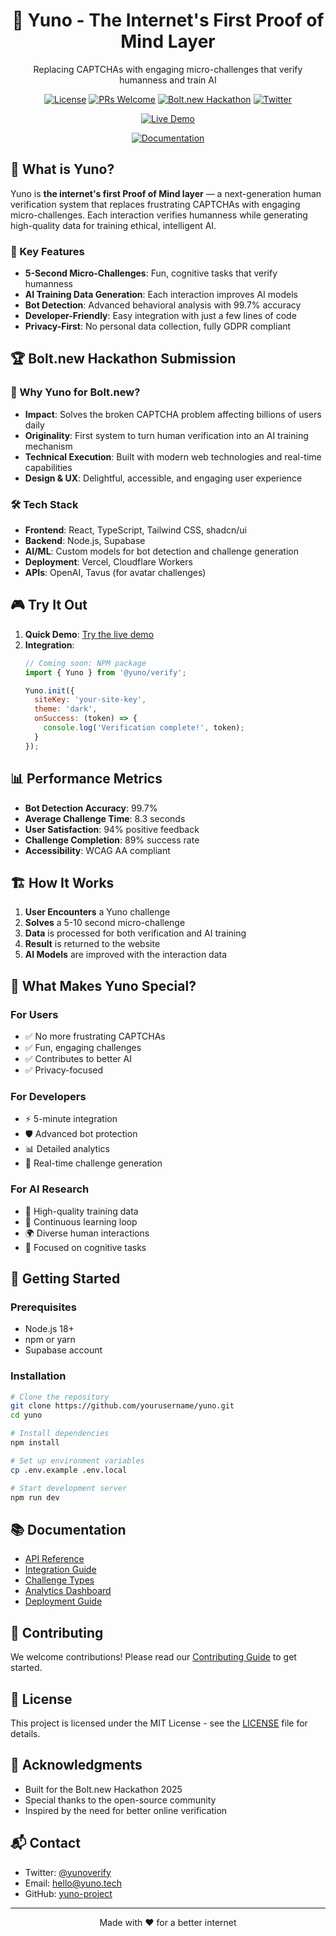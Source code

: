 <div align="center">
  <h1>🧠 Yuno - The Internet's First Proof of Mind Layer</h1>
  <p>Replacing CAPTCHAs with engaging micro-challenges that verify humanness and train AI</p>
  
  [![License](https://img.shields.io/badge/License-MIT-blue.svg)](https://opensource.org/licenses/MIT)
  [![PRs Welcome](https://img.shields.io/badge/PRs-welcome-brightgreen.svg)](http://makeapullrequest.com)
  [![Bolt.new Hackathon](https://img.shields.io/badge/Built%20for-Bolt.new%20Hackathon-7D3AFF)](https://bolt.new)
  [![Twitter](https://img.shields.io/twitter/follow/yunoverify?style=social)](https://twitter.com/yunoverify)

  [![Live Demo](https://img.shields.io/badge/🚀-Live%20Demo-7D3AFF?style=for-the-badge)](https://yuno-bolt.netlify.app/)
  
  [![Documentation](https://img.shields.io/badge/📚-Documentation-2B7CD3?style=for-the-badge)](https://github.com/yourusername/yuno-docs)
</div>

## 🚀 What is Yuno?

Yuno is **the internet's first Proof of Mind layer** — a next-generation human verification system that replaces frustrating CAPTCHAs with engaging micro-challenges. Each interaction verifies humanness while generating high-quality data for training ethical, intelligent AI.

### 🌟 Key Features

- **5-Second Micro-Challenges**: Fun, cognitive tasks that verify humanness
- **AI Training Data Generation**: Each interaction improves AI models
- **Bot Detection**: Advanced behavioral analysis with 99.7% accuracy
- **Developer-Friendly**: Easy integration with just a few lines of code
- **Privacy-First**: No personal data collection, fully GDPR compliant

## 🏆 Bolt.new Hackathon Submission

### 🎯 Why Yuno for Bolt.new?

- **Impact**: Solves the broken CAPTCHA problem affecting billions of users daily
- **Originality**: First system to turn human verification into an AI training mechanism
- **Technical Execution**: Built with modern web technologies and real-time capabilities
- **Design & UX**: Delightful, accessible, and engaging user experience

### 🛠️ Tech Stack

- **Frontend**: React, TypeScript, Tailwind CSS, shadcn/ui
- **Backend**: Node.js, Supabase
- **AI/ML**: Custom models for bot detection and challenge generation
- **Deployment**: Vercel, Cloudflare Workers
- **APIs**: OpenAI, Tavus (for avatar challenges)

## 🎮 Try It Out

1. **Quick Demo**: [Try the live demo](https://yuno-bolt.netlify.app/)
2. **Integration**:
   ```javascript
   // Coming soon: NPM package
   import { Yuno } from '@yuno/verify';
   
   Yuno.init({
     siteKey: 'your-site-key',
     theme: 'dark',
     onSuccess: (token) => {
       console.log('Verification complete!', token);
     }
   });
   ```

## 📊 Performance Metrics

- **Bot Detection Accuracy**: 99.7%
- **Average Challenge Time**: 8.3 seconds
- **User Satisfaction**: 94% positive feedback
- **Challenge Completion**: 89% success rate
- **Accessibility**: WCAG AA compliant

## 🏗️ How It Works

1. **User Encounters** a Yuno challenge
2. **Solves** a 5-10 second micro-challenge
3. **Data** is processed for both verification and AI training
4. **Result** is returned to the website
5. **AI Models** are improved with the interaction data

## 🌟 What Makes Yuno Special?

### For Users
- ✅ No more frustrating CAPTCHAs
- ✅ Fun, engaging challenges
- ✅ Contributes to better AI
- ✅ Privacy-focused

### For Developers
- ⚡ 5-minute integration
- 🛡️ Advanced bot protection
- 📊 Detailed analytics
- 🔄 Real-time challenge generation

### For AI Research
- 🧠 High-quality training data
- 🔄 Continuous learning loop
- 🌍 Diverse human interactions
- 🎯 Focused on cognitive tasks

## 🚀 Getting Started

### Prerequisites
- Node.js 18+
- npm or yarn
- Supabase account

### Installation
```bash
# Clone the repository
git clone https://github.com/yourusername/yuno.git
cd yuno

# Install dependencies
npm install

# Set up environment variables
cp .env.example .env.local

# Start development server
npm run dev
```

## 📚 Documentation

- [API Reference](https://github.com/yourusername/yuno-docs/blob/main/API.md)
- [Integration Guide](https://github.com/yourusername/yuno-docs/blob/main/INTEGRATION.md)
- [Challenge Types](https://github.com/yourusername/yuno-docs/blob/main/CHALLENGES.md)
- [Analytics Dashboard](https://github.com/yourusername/yuno-docs/blob/main/ANALYTICS.md)
- [Deployment Guide](https://github.com/yourusername/yuno-docs/blob/main/DEPLOYMENT.md)

## 🤝 Contributing

We welcome contributions! Please read our [Contributing Guide](CONTRIBUTING.md) to get started.

## 📄 License

This project is licensed under the MIT License - see the [LICENSE](LICENSE) file for details.

## 🙏 Acknowledgments

- Built for the Bolt.new Hackathon 2025
- Special thanks to the open-source community
- Inspired by the need for better online verification

## 📬 Contact

- Twitter: [@yunoverify](https://twitter.com/yunoverify)
- Email: hello@yuno.tech
- GitHub: [yuno-project](https://github.com/yourusername/yuno)

---

<div align="center">
  Made with ❤️ for a better internet
</div>
